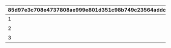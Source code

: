 |85d97e3c708e4737808ae999e801d351c98b749c23564addcfcde32370f59211|1132e1e39ad661d41cdc27dfcc6d9a211a3cda404e5551a2803f5263b8531a43|ee17d0eff32656cc28354dcec92a1bf07fdc763efed8342ca93875330c1f71a2|9fb04fe7463a7d2b1a1cb083f4b0f0fe557de9538b1e4886d5bc1594589f93de|2e305975a8fa43ba2c84b2160d1a9d14e5262e323eea3866249ad09d2f257aa5|
| --- | --- | --- | --- | --- |
|1|1|-400|石橋|1|
|2|2|-400|砂漠|0|
|3|3|-400|平原|1|